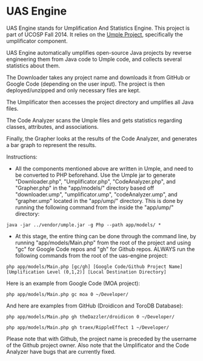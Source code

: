 UAS Engine
==========

UAS Engine stands for Umplification And Statistics Engine. This project is part of UCOSP Fall 2014. It relies on the [Umple Project](http://www.umple.org), specifically the umplificator component.

UAS Engine automatically umplifies open-source Java projects by reverse engineering them from Java code to Umple code, and collects several statistics about them.

The Downloader takes any project name and downloads it from GitHub or Google Code (depending on the user input). The project is then deployed/unzipped and only necessary files are kept.

The Umplificator then accesses the project directory and umplifies all Java files.

The Code Analyzer scans the Umple files and gets statistics regarding classes, attributes, and associations.

Finally, the Grapher looks at the results of the Code Analyzer, and generates a bar graph to represent the results.

Instructions:
- All the components mentioned above are written in Umple, and need to be converted to PHP beforehand. Use the Umple jar to generate "Downloader.php", "Umplificator.php", "CodeAnalyzer.php", and "Grapher.php" in the "app/models/" directory based off "downloader.ump", "umplificator.ump", "codeAnalyzer.ump", and "grapher.ump" located in the "app/ump/" directory. This is done by running the following command from the inside the "app/ump/" directory:
```
java -jar ../vendor/umple.jar -g Php --path app/models/ *
```
- At this stage, the entire thing can be done through the command line, by running "app/models/Main.php" from the root of the project and using "gc" for Google Code repos and "gh" for Github repos. ALWAYS run the following commands from the root of the uas-engine project:

```
php app/models/Main.php [gc/gh] [Google Code/Github Project Name] [Umplification Level (0,1,2)] [Local Destination Directory]
```

Here is an example from Google Code (MOA project):
```
php app/models/Main.php gc moa 0 ~/Developer/
```

And here are examples from GitHub (Droidicon and ToroDB Database):
```
php app/models/Main.php gh theDazzler/droidicon 0 ~/Developer/
```
```
php app/models/Main.php gh traex/RippleEffect 1 ~/Developer/
```
Please note that with Github, the project name is preceded by the username of the Github project owner.
Also note that the Umplificator and the Code Analyzer have bugs that are currently fixed.